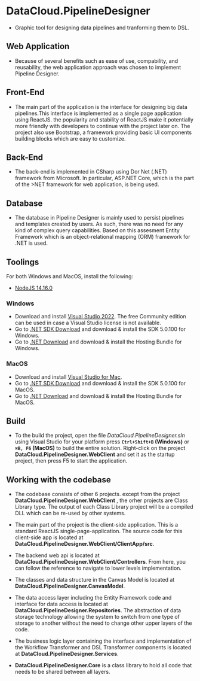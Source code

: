# DataCloud.PipelineDesigner

- Graphic tool for designing data pipelines and tranforming them to DSL.

## Web Application
- Because of several benefits such as ease of use, compability, and reusability, the web application approach was chosen to implement Pipeline Designer.

## Front-End
- The main part of the application is the interface for designing big data pipelines.This interface is implemented as a single page application using ReactJS. the popularity and stability of ReactJS make it potentially more friendly with developers to continue with the project later on.
The project also use Bootstrap, a framework providing basic UI components building blocks which are easy to customize.

## Back-End
- The back-end is implemented in CSharp using Dor Net (.NET) framework from Microsoft. In particular, ASP.NET Core, which is the part of the >NET framework for web application, is being used.

## Database
- The database in Pipeline Designer is mainly used to persist pipelines and templates created by users. As such, there was no need for any kind of complex query capabilities. Based on this assesment Entity Framework which is an object-relational mapping (ORM) framework for .NET is used.

## Toolings

For both Windows and MacOS, install the following:
- [NodeJS 14.16.0](https://nodejs.org/de/blog/release/v14.16.0/)

### Windows
- Download and install [Visual Studio 2022](https://visualstudio.microsoft.com/vs/). The free Community edition can be used in case a Visual Studio license is not available.
- Go to [.NET SDK Download](https://dotnet.microsoft.com/en-us/download/dotnet/5.0) and download & install the SDK 5.0.100 for Windows.
- Go to [.NET Download](https://dotnet.microsoft.com/en-us/download/dotnet/5.0/runtime) and download & install the Hosting Bundle for Windows.


### MacOS
- Download and install [Visual Studio for Mac](https://visualstudio.microsoft.com/vs/mac/).
- Go to [.NET SDK Download](https://dotnet.microsoft.com/en-us/download/dotnet/5.0) and download & install the SDK 5.0.100 for MacOS.
- Go to [.NET Download](https://dotnet.microsoft.com/en-us/download/dotnet/5.0/runtime) and download & install the Hosting Bundle for MacOS.

## Build

- To the build the project, open the file *DataCloud.PipelineDesigner.sln* using Visual Studio for your platform press **`Ctrl+Shift+B` (Windows)** or **`⌘B, F6` (MacOS)** to build the entire solution.
Right-click on the project **DataCloud.PipelineDesigner.WebClient** and set it as the startup project, then press F5 to start the application.

## Working with the codebase
- The codebase consists of other 6 projects. except from the project **DataCloud.PipelineDesigner.WebClient** , the orher projects are Class Library type. The output of each Class Library project will be a compiled DLL which can be re-used by other systems.

- The main part of the project is the client-side application. This is a standard ReactJS single-page-application. The source code for this client-side app is located at **DataCloud.PipelineDesigner.WebClient/ClientApp/src**.

- The backend web api is located at **DataCloud.PipelineDesigner.WebClient/Controllers**. From here, you can follow the reference to navigate to lower levels implementation.

- The classes and data structure in the Canvas Model is located at **DataCloud.PipelineDesigner.CanvasModel**.

- The data access layer including the Entity Framework code and interface for data access is located at **DataCloud.PipelineDesigner.Repositories**. The abstraction of data storage technology allowing the system to switch from one type of storage to another without the need to change other upper layers of the code.

- The business logic layer containing the interface and implementation of the Workflow Transformer and DSL Transformer components is located at **DataCloud.PipelineDesigner.Services**.

- **DataCloud.PipelineDesigner.Core** is a class library to hold all code that needs to be shared between all layers.

